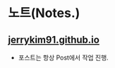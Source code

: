 
# 노트(Notes.)

## [jerrykim91.github.io](https://jerrykim91.github.io/)


- 포스트는 항상 Post에서 작업 진행.


<!-- 
# package.json
// https://github.com/Jerrykim91/jerrykim91.github.io#readme


// {
//     "homepage" : "https://jerrykim91.github.io/",
//     "script": {
//       "predeploy": "npm run build",
//       "deploy": "gh-pages -d build"
//     }
//   }
 -->


<!-- 참고  -->
<!-- https://brandontsai.github.io/english-notes -->
<!-- https://zenmoore.github.io/ -->





<!-- https://github.com/madplay/madplay.github.io/blob/master/timeline.html -->


<!-- git search -->
<!-- https://imyeonn.github.io/blog/blog/30/ -->
<!-- https://moon9342.github.io/jekyll-search -->
<!-- https://shinye0213.tistory.com/m/323 -->


